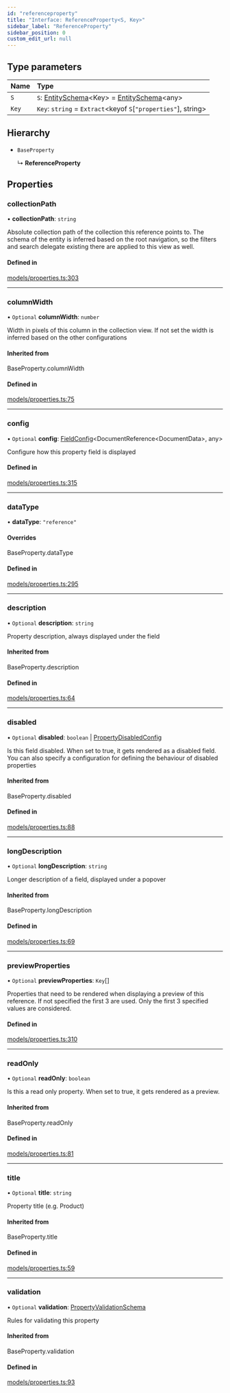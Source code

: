 ```yaml
---
id: "referenceproperty"
title: "Interface: ReferenceProperty<S, Key>"
sidebar_label: "ReferenceProperty"
sidebar_position: 0
custom_edit_url: null
---
```


## Type parameters

| Name | Type |
| :------ | :------ |
| `S` | `S`: [EntitySchema](entityschema.md)<Key\> = [EntitySchema](entityschema.md)<any\> |
| `Key` | `Key`: `string` = `Extract`<keyof `S`[``"properties"``], string\> |

## Hierarchy

- `BaseProperty`

  ↳ **ReferenceProperty**

## Properties

### collectionPath

• **collectionPath**: `string`

Absolute collection path of the collection this reference points to.
The schema of the entity is inferred based on the root navigation, so
the filters and search delegate existing there are applied to this view
as well.

#### Defined in

[models/properties.ts:303](https://github.com/Camberi/firecms/blob/b1328ad/src/models/properties.ts#L303)

___

### columnWidth

• `Optional` **columnWidth**: `number`

Width in pixels of this column in the collection view. If not set
the width is inferred based on the other configurations

#### Inherited from

BaseProperty.columnWidth

#### Defined in

[models/properties.ts:75](https://github.com/Camberi/firecms/blob/b1328ad/src/models/properties.ts#L75)

___

### config

• `Optional` **config**: [FieldConfig](fieldconfig.md)<DocumentReference<DocumentData\>, any\>

Configure how this property field is displayed

#### Defined in

[models/properties.ts:315](https://github.com/Camberi/firecms/blob/b1328ad/src/models/properties.ts#L315)

___

### dataType

• **dataType**: ``"reference"``

#### Overrides

BaseProperty.dataType

#### Defined in

[models/properties.ts:295](https://github.com/Camberi/firecms/blob/b1328ad/src/models/properties.ts#L295)

___

### description

• `Optional` **description**: `string`

Property description, always displayed under the field

#### Inherited from

BaseProperty.description

#### Defined in

[models/properties.ts:64](https://github.com/Camberi/firecms/blob/b1328ad/src/models/properties.ts#L64)

___

### disabled

• `Optional` **disabled**: `boolean` \| [PropertyDisabledConfig](../types/propertydisabledconfig.md)

Is this field disabled. When set to true, it gets rendered as a
disabled field. You can also specify a configuration for defining the
behaviour of disabled properties

#### Inherited from

BaseProperty.disabled

#### Defined in

[models/properties.ts:88](https://github.com/Camberi/firecms/blob/b1328ad/src/models/properties.ts#L88)

___

### longDescription

• `Optional` **longDescription**: `string`

Longer description of a field, displayed under a popover

#### Inherited from

BaseProperty.longDescription

#### Defined in

[models/properties.ts:69](https://github.com/Camberi/firecms/blob/b1328ad/src/models/properties.ts#L69)

___

### previewProperties

• `Optional` **previewProperties**: `Key`[]

Properties that need to be rendered when displaying a preview of this
reference. If not specified the first 3 are used. Only the first 3
specified values are considered.

#### Defined in

[models/properties.ts:310](https://github.com/Camberi/firecms/blob/b1328ad/src/models/properties.ts#L310)

___

### readOnly

• `Optional` **readOnly**: `boolean`

Is this a read only property. When set to true, it gets rendered as a
preview.

#### Inherited from

BaseProperty.readOnly

#### Defined in

[models/properties.ts:81](https://github.com/Camberi/firecms/blob/b1328ad/src/models/properties.ts#L81)

___

### title

• `Optional` **title**: `string`

Property title (e.g. Product)

#### Inherited from

BaseProperty.title

#### Defined in

[models/properties.ts:59](https://github.com/Camberi/firecms/blob/b1328ad/src/models/properties.ts#L59)

___

### validation

• `Optional` **validation**: [PropertyValidationSchema](propertyvalidationschema.md)

Rules for validating this property

#### Inherited from

BaseProperty.validation

#### Defined in

[models/properties.ts:93](https://github.com/Camberi/firecms/blob/b1328ad/src/models/properties.ts#L93)
